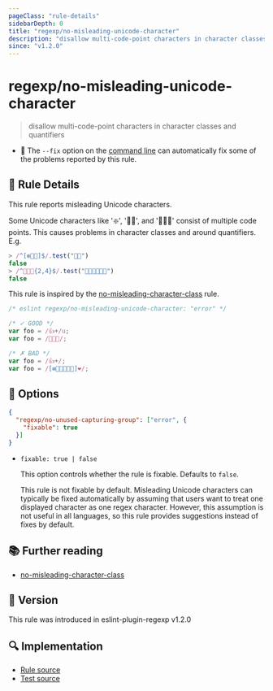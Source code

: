 ```yaml
---
pageClass: "rule-details"
sidebarDepth: 0
title: "regexp/no-misleading-unicode-character"
description: "disallow multi-code-point characters in character classes and quantifiers"
since: "v1.2.0"
---
```

# regexp/no-misleading-unicode-character

> disallow multi-code-point characters in character classes and quantifiers

- :wrench: The `--fix` option on the [command line](https://eslint.org/docs/user-guide/command-line-interface#fixing-problems) can automatically fix some of the problems reported by this rule.

## :book: Rule Details

This rule reports misleading Unicode characters.

Some Unicode characters like '❇️', '🏳️‍🌈', and '👨‍👩‍👦' consist of multiple code points. This causes problems in character classes and around quantifiers. E.g.

```js
> /^[❇️🏳️‍🌈]$/.test("🏳️‍🌈")
false
> /^👨‍👩‍👦{2,4}$/.test("👨‍👩‍👦👨‍👩‍👦")
false
```

This rule is inspired by the [no-misleading-character-class] rule.

<eslint-code-block fix>

```js
/* eslint regexp/no-misleading-unicode-character: "error" */

/* ✓ GOOD */
var foo = /👍+/u;
var foo = /👨‍👩‍👦/;

/* ✗ BAD */
var foo = /👍+/;
var foo = /[❇️🏳️‍🌈👨‍👩‍👦]❤️/;
```

</eslint-code-block>

## :wrench: Options

```json
{
  "regexp/no-unused-capturing-group": ["error", {
    "fixable": true
  }]
}
```

- `fixable: true | false`

  This option controls whether the rule is fixable. Defaults to `false`.

  This rule is not fixable by default. Misleading Unicode characters can typically be fixed automatically by assuming that users want to treat one displayed character as one regex character. However, this assumption is not useful in all languages, so this rule provides suggestions instead of fixes by default.

## :books: Further reading

- [no-misleading-character-class]

[no-misleading-character-class]: https://eslint.org/docs/rules/no-misleading-character-class

## :rocket: Version

This rule was introduced in eslint-plugin-regexp v1.2.0

## :mag: Implementation

- [Rule source](https://github.com/ota-meshi/eslint-plugin-regexp/blob/master/lib/rules/no-misleading-unicode-character.ts)
- [Test source](https://github.com/ota-meshi/eslint-plugin-regexp/blob/master/tests/lib/rules/no-misleading-unicode-character.ts)
